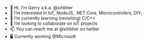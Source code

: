 - 👋 Hi, I’m Gerry a.k.a. @sihbher
- 👀 I’m interested in IoT, NodeJS, .NET Core, Microcontrolers, DIY,
- 🌱 I’m currently learning (revisiting) C/C++
- 💞️ I’m looking to collaborate on IoT projects
- 📫 You can reach me at @sihbher on twitter
- :desktop_computer: Currently working @Microsoft
<!---
sihbher/sihbher is a ✨ special ✨ repository because its `README.md` (this file) appears on your GitHub profile.
You can click the Preview link to take a look at your changes.
--->

